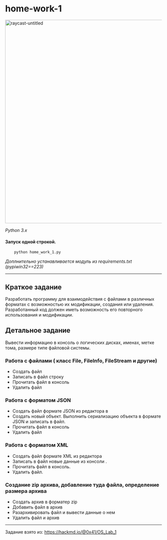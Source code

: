 # home-work-1
<img width="654" alt="raycast-untitled" src="https://user-images.githubusercontent.com/45899305/114853819-db2e0100-9dec-11eb-94bb-2d91710fc39e.png">

*Python 3.x*

#### Запуск одной строкой.
```shell
    python home_work_1.py
```
*Доплнительно устанавливается модуль из requirements.txt (pypiwin32==223)*
___
## Краткое задание
Разработать программу для взаимодействия с файлами в различных форматах с возможностью их модификации, создания или удаления. Разработанный код должен иметь возможность его повторного использования и модификации.

## Детальное задание
Вывести информацию в консоль о логических дисках, именах, метке тома, размере типе файловой системы.
### Работа с файлами ( класс File, FileInfo, FileStream и другие)
- Создать файл
- Записать в файл строку
- Прочитать файл в консоль
- Удалить файл

### Работа с форматом JSON
- Создать файл формате JSON из редактора в
- Создать новый объект. Выполнить сериализацию объекта в формате JSON и записать в файл.
- Прочитать файл в консоль
- Удалить файл

### Работа с форматом XML
- Создать файл формате XML из редактора
- Записать в файл новые данные из консоли .
- Прочитать файл в консоль.
- Удалить файл.

### Создание zip архива, добавление туда файла, определение размера архива
- Создать архив в форматер zip
- Добавить файл в архив
- Разархивировать файл и вывести данные о нем
- Удалить файл и архив
___
Задание взято из: https://hackmd.io/@0x41/OS_Lab_1
